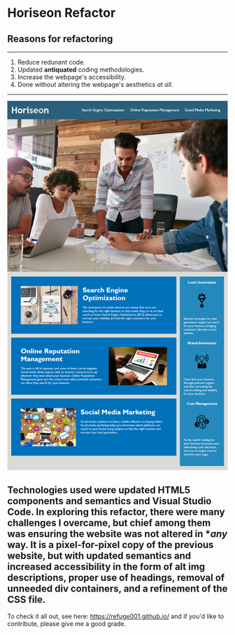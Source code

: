 # Horiseon Refactor
## Reasons for refactoring
---
1. Reduce redunant code.
2. Updated **antiquated** coding methodologies.
3. Increase the webpage's accessibility.
4. Done without altering the webpage's aesthetics *at all*.
---
![Horiseon's Homepage](/assets/images/markdown.png)

Technologies used were updated HTML5 components and semantics and Visual Studio Code. In exploring this refactor, there were many challenges I overcame, but chief among them was ensuring the website was not altered in **any* way. It is a pixel-for-pixel copy of the previous website, but with updated semantics and increased accessibility in the form of alt img descriptions, proper use of headings, removal of unneeded div containers, and a refinement of the CSS file.
---
To check it all out, see here: https://refuge001.github.io/ and if you'd like to contribute, please give me a good grade.